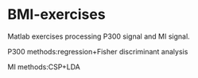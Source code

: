 # BMI-exercises

Matlab exercises processing P300 signal and MI signal.

P300 methods:regression+Fisher discriminant analysis

MI methods:CSP+LDA
